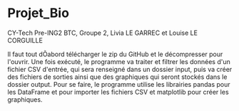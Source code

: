 # Projet_Bio
CY-Tech Pre-ING2 BTC, Groupe 2, Livia LE GARREC et Louise LE CORGUILLE

Il faut tout dÕabord télécharger le zip du GitHub et le décompresser pour
l'ouvrir. Une fois exécuté, le programme va traiter et filtrer les données
d'un fichier CSV d'entrée, qui sera renseigné dans un dossier input, puis va
créer des fichiers de sorties ainsi que des graphiques qui seront stockés dans
le dossier output. Pour se faire, le programme utilise les librairies pandas
pour les DataFrame et pour importer les fichiers CSV et matplotlib pour créer 
les graphiques.
